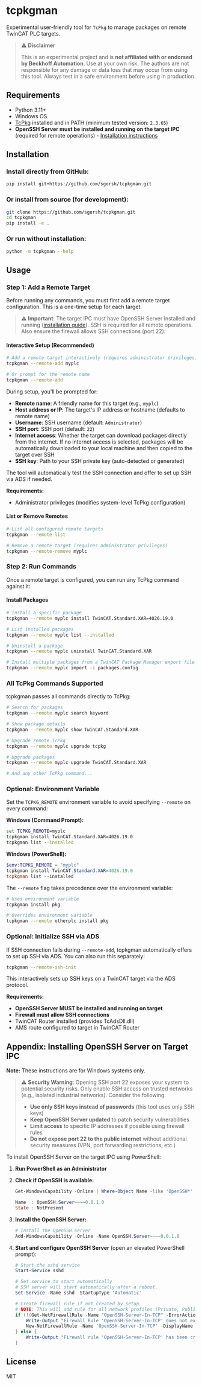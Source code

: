 # tcpkgman

Experimental user-friendly tool for `TcPkg` to manage packages on remote TwinCAT PLC targets.

> **⚠️ Disclaimer**
>
> This is an experimental project and is **not affiliated with or endorsed by Beckhoff Automation**. Use at your own risk. The authors are not responsible for any damage or data loss that may occur from using this tool. Always test in a safe environment before using in production.

## Requirements

- Python 3.11+
- Windows OS
- [TcPkg](https://www.beckhoff.com/en-en/support/download-finder/) installed and in PATH (minimum tested version: `2.3.65`)
- **OpenSSH Server must be installed and running on the target IPC** (required for remote operations) - [Installation instructions](https://learn.microsoft.com/en-us/windows-server/administration/openssh/openssh_install_firstuse?tabs=gui&pivots=windows-11)

## Installation

### Install directly from GitHub:

```bash
pip install git+https://github.com/sgorsh/tcpkgman.git
```

### Or install from source (for development):

```bash
git clone https://github.com/sgorsh/tcpkgman.git
cd tcpkgman
pip install -e .
```

### Or run without installation:

```bash
python -m tcpkgman --help
```

## Usage

### Step 1: Add a Remote Target

Before running any commands, you must first add a remote target configuration. This is a one-time setup for each target.

> **⚠️ Important**: The target IPC must have OpenSSH Server installed and running ([installation guide](https://learn.microsoft.com/en-us/windows-server/administration/openssh/openssh_install_firstuse?tabs=gui&pivots=windows-11)). SSH is required for all remote operations. Also ensure the firewall allows SSH connections (port 22).

#### Interactive Setup (Recommended)

```bash
# Add a remote target interactively (requires administrator privileges)
tcpkgman --remote-add myplc

# Or prompt for the remote name
tcpkgman --remote-add
```

During setup, you'll be prompted for:
- **Remote name**: A friendly name for this target (e.g., `myplc`)
- **Host address or IP**: The target's IP address or hostname (defaults to remote name)
- **Username**: SSH username (default: `Administrator`)
- **SSH port**: SSH port (default: `22`)
- **Internet access**: Whether the target can download packages directly from the internet. If no internet access is selected, packages will be automatically downloaded to your local machine and then copied to the target over SSH
- **SSH key**: Path to your SSH private key (auto-detected or generated)

The tool will automatically test the SSH connection and offer to set up SSH via ADS if needed.

**Requirements:**
- Administrator privileges (modifies system-level TcPkg configuration)

#### List or Remove Remotes

```bash
# List all configured remote targets
tcpkgman --remote-list

# Remove a remote target (requires administrator privileges)
tcpkgman --remote-remove myplc
```

### Step 2: Run Commands

Once a remote target is configured, you can run any TcPkg command against it:

#### Install Packages

```bash
# Install a specific package
tcpkgman --remote myplc install TwinCAT.Standard.XAR=4026.19.0

# List installed packages
tcpkgman --remote myplc list --installed

# Uninstall a package
tcpkgman --remote myplc uninstall TwinCAT.Standard.XAR

# Install multiple packages from a TwinCAT Package Manager export file
tcpkgman --remote myplc import -i packages.config
```

### All TcPkg Commands Supported

tcpkgman passes all commands directly to TcPkg:

```bash
# Search for packages
tcpkgman --remote myplc search keyword

# Show package details
tcpkgman --remote myplc show TwinCAT.Standard.XAR

# Upgrade remote TcPkg
tcpkgman --remote myplc upgrade tcpkg

# Upgrade packages
tcpkgman --remote myplc upgrade TwinCAT.Standard.XAR

# And any other TcPkg command...
```

### Optional: Environment Variable

Set the `TCPKG_REMOTE` environment variable to avoid specifying `--remote` on every command:

**Windows (Command Prompt):**
```cmd
set TCPKG_REMOTE=myplc
tcpkgman install TwinCAT.Standard.XAR=4026.19.0
tcpkgman list --installed
```

**Windows (PowerShell):**
```powershell
$env:TCPKG_REMOTE = "myplc"
tcpkgman install TwinCAT.Standard.XAR=4026.19.0
tcpkgman list --installed
```

The `--remote` flag takes precedence over the environment variable:
```bash
# Uses environment variable
tcpkgman install pkg

# Overrides environment variable
tcpkgman --remote otherplc install pkg
```

### Optional: Initialize SSH via ADS

If SSH connection fails during `--remote-add`, tcpkgman automatically offers to set up SSH via ADS. You can also run this separately:

```bash
tcpkgman --remote-ssh-init
```

This interactively sets up SSH keys on a TwinCAT target via the ADS protocol.

**Requirements:**
- **OpenSSH Server MUST be installed and running on target**
- **Firewall must allow SSH connections**
- TwinCAT Router installed (provides TcAdsDll.dll)
- AMS route configured to target in TwinCAT Router

## Appendix: Installing OpenSSH Server on Target IPC

**Note:** These instructions are for Windows systems only.

> **⚠️ Security Warning**: Opening SSH port 22 exposes your system to potential security risks. Only enable SSH access on trusted networks (e.g., isolated industrial networks). Consider the following:
> - **Use only SSH keys instead of passwords** (this tool uses only SSH keys)
> - **Keep OpenSSH Server updated** to patch security vulnerabilities
> - **Limit access** to specific IP addresses if possible using firewall rules
> - **Do not expose port 22 to the public internet** without additional security measures (VPN, port forwarding restrictions, etc.)

To install OpenSSH Server on the target IPC using PowerShell:

1. **Run PowerShell as an Administrator**

2. **Check if OpenSSH is available:**
   ```powershell
   Get-WindowsCapability -Online | Where-Object Name -like 'OpenSSH*'

   Name  : OpenSSH.Server~~~~0.0.1.0
   State : NotPresent
   ```

3. **Install the OpenSSH Server:**
   ```powershell
   # Install the OpenSSH Server
   Add-WindowsCapability -Online -Name OpenSSH.Server~~~~0.0.1.0
   ```

4. **Start and configure OpenSSH Server** (open an elevated PowerShell prompt):
   ```powershell
   # Start the sshd service
   Start-Service sshd

   # Set service to start automatically
   # SSH server will start automatically after a reboot.
   Set-Service -Name sshd -StartupType 'Automatic'

   # Create firewall rule if not created by setup
   # NOTE: This will add rule for all network profiles (Private, Public, Domain)
   if (!(Get-NetFirewallRule -Name "OpenSSH-Server-In-TCP" -ErrorAction SilentlyContinue)) {
       Write-Output "Firewall Rule 'OpenSSH-Server-In-TCP' does not exist, creating it..."
       New-NetFirewallRule -Name 'OpenSSH-Server-In-TCP' -DisplayName 'OpenSSH Server (sshd)' -Enabled True -Direction Inbound -Protocol TCP -Action Allow -LocalPort 22 -Profile Any
   } else {
       Write-Output "Firewall rule 'OpenSSH-Server-In-TCP' has been created and exists."
   }
   ```

## License

MIT
